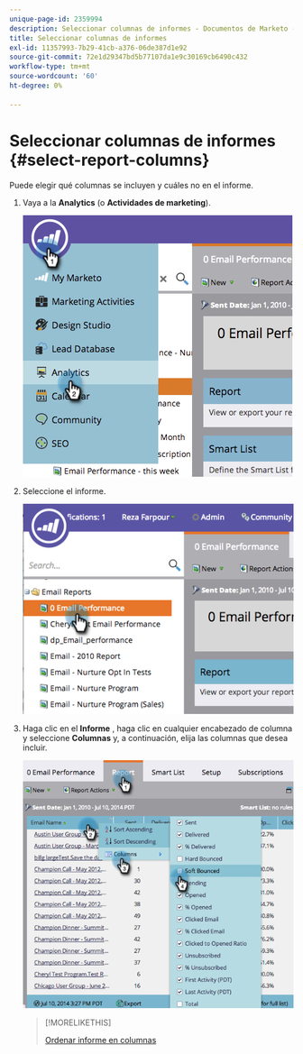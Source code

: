 ```yaml
---
unique-page-id: 2359994
description: Seleccionar columnas de informes - Documentos de Marketo - Documentación del producto
title: Seleccionar columnas de informes
exl-id: 11357993-7b29-41cb-a376-06de387d1e92
source-git-commit: 72e1d29347bd5b77107da1e9c30169cb6490c432
workflow-type: tm+mt
source-wordcount: '60'
ht-degree: 0%

---
```


# Seleccionar columnas de informes {#select-report-columns}

Puede elegir qué columnas se incluyen y cuáles no en el informe.

1. Vaya a la **Analytics** (o **Actividades de marketing**).

   ![](assets/image2014-9-16-10-3a43-3a0.png)

1. Seleccione el informe.

   ![](assets/image2014-9-16-10-3a43-3a5.png)

1. Haga clic en el **Informe** , haga clic en cualquier encabezado de columna y seleccione **Columnas** y, a continuación, elija las columnas que desea incluir.

   ![](assets/image2014-9-16-10-3a43-3a9.png)

   >[!MORELIKETHIS]
   >
   >[Ordenar informe en columnas](/help/marketo/product-docs/reporting/basic-reporting/editing-reports/sort-report-on-columns.md)
